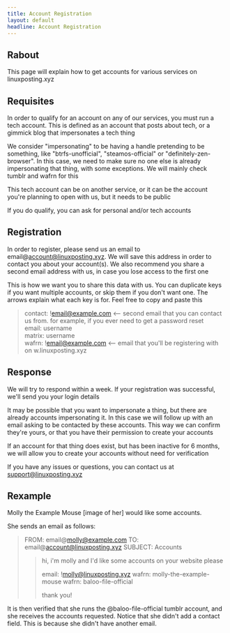 ```yaml
---
title: Account Registration
layout: default
headline: Account Registration
---
```


## Rabout

This page will explain how to get accounts for various services on linuxposting.xyz

## Requisites

In order to qualify for an account on any of our services, you must run a tech account. This is defined as an account that posts about tech, or a gimmick blog that impersonates a tech thing

We consider "impersonating" to be having a handle pretending to be something, like "btrfs-unofficial", "steamos-official" or "definitely-zen-browser". In this case, we need to make sure no one else is already impersonating that thing, with some exceptions. We will mainly check tumblr and wafrn for this

This tech account can be on another service, or it can be the account you're planning to open with us, but it needs to be public

If you do qualify, you can ask for personal and/or tech accounts

## Registration

In order to register, please send us an email to email@account@linuxposting.xyz. We will save this address in order to contact you about your account(s). We also recommend you share a second email address with us, in case you lose access to the first one

This is how we want you to share this data with us. You can duplicate keys if you want multiple accounts, or skip them if you don't want one. The arrows explain what each key is for. Feel free to copy and paste this

> contact: !email@example.com <-- second email that you can contact us from. for example, if you ever need to get a password reset  
> email: username  
> matrix: username  
> wafrn: !email@example.com <-- email that you'll be registering with on w.linuxposting.xyz

## Response

We will try to respond within a week. If your registration was successful, we'll send you your login details

It may be possible that you want to impersonate a thing, but there are already accounts impersonating it. In this case we will follow up with an email asking to be contacted by these accounts. This way we can confirm they're yours, or that you have their permission to create your accounts

If an account for that thing does exist, but has been inactive for 6 months, we will allow you to create your accounts without need for verification

If you have any issues or questions, you can contact us at support@linuxposting.xyz

## Rexample

Molly the Example Mouse [image of her] would like some accounts.

She sends an email as follows:

> FROM: email@molly@example.com TO: email@account@linuxposting.xyz
> SUBJECT: Accounts
> > hi, i'm molly and I'd like some accounts on your website please
> >
> > email: !molly@linuxposting.xyz
> > wafrn: molly-the-example-mouse
> > wafrn: baloo-file-official
> >
> > thank you!

It is then verified that she runs the @baloo-file-official tumblr account, and she receives the accounts requested. Notice that she didn't add a contact field. This is because she didn't have another email.


